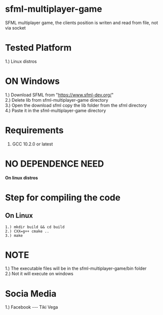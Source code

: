 # sfml-multiplayer-game
SFML multiplayer game, the clients position is writen and read from file, not via socket

# Tested Platform
1.) Linux distros

# ON Windows
1.) Download SFML from "https://www.sfml-dev.org/" <br>
2.) Delete lib from sfml-multiplayer-game directory <br>
3.) Open the download sfml copy the lib folder from the sfml directory <br>
4.) Paste it in the sfml-multiplayer-game directory

# Requirements 
1) GCC 10.2.0 or latest

# NO DEPENDENCE NEED
<h4>On linux distros </h4>

# Step for compiling the code
<h2>On Linux</h2>

```shell
1.) mkdir build && cd build
2.) CXX=g++ cmake ..
3.) make
```

# NOTE
1.) The executable files will be in the sfml-multiplayer-game/bin folder <br>
2.) Not it will execute on windows <br>

# Socia Media
1.) Facebook --- Tiki Vega
